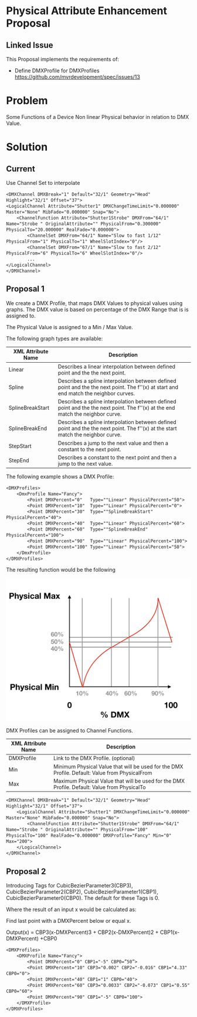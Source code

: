 # Physical Attribute Enhancement Proposal

## Linked Issue

This Proposal implements the requirements of:

- Define DMXProfile for DMXProfiles https://github.com/mvrdevelopment/spec/issues/13

# Problem

Some Functions of a Device Non linear Physical behavior in relation to DMX Value.

# Solution

## Current

Use Channel Set to interpolate

```
<DMXChannel DMXBreak="1" Default="32/1" Geometry="Head" Highlight="32/1" Offset="37">
<LogicalChannel Attribute="Shutter1" DMXChangeTimeLimit="0.000000" Master="None" MibFade="0.000000" Snap="No">
    <ChannelFunction Attribute="Shutter1Strobe" DMXFrom="64/1" Name="Strobe " OriginalAttribute="" PhysicalFrom="0.300000" PhysicalTo="20.000000" RealFade="0.000000">
        <ChannelSet DMXFrom="64/1" Name="Slow to fast 1/12" PhysicalFrom="1" PhysicalTo="1" WheelSlotIndex="0"/>
        <ChannelSet DMXFrom="67/1" Name="Slow to fast 2/12" PhysicalFrom="6" PhysicalTo="6" WheelSlotIndex="0"/>
        ...
</LogicalChannel>
</DMXChannel>
```


## Proposal 1

We create a DMX Profile, that maps DMX Values to physical values using graphs. The DMX value is based on percentage of the DMX Range that is is assigned to.

The Physical Value is assigned to a Min / Max Value.

The following graph types are available:

| XML Attribute Name | Description                                                                                                                         |                                                                                                                                  
| ------------------ | -------------------------------------------------------------------------------------------------------------------------------------------- | 
| Linear             | Describes a linear interpolation between defined point and the the next point.                                                               |     
| Spline             | Describes a spline interpolation between defined point and the the next point. The f''(x) at start and end match the neighbor curves.        |         
| SplineBreakStart   | Describes a spline interpolation between defined point and the the next point. The f''(x) at the end match the neighbor curve.               |         
| SplineBreakEnd     | Describes a spline interpolation between defined point and the the next point. The f''(x) at the start match the neighbor curve.             | 
| StepStart          | Describes a jump to the next value and then a constant to the next point.                                                                    |         
| StepEnd            | Describes a constant to the next point and then a jump to the next value.                                                                    |         


The following example shows a DMX Profile:

```
<DMXProfiles>
    <DmxProfile Name="Fancy">
        <Point DMXPercent="0"   Type=""Linear" PhysicalPercent="50">
        <Point DMXPercent="10"  Type=""Linear" PhysicalPercent="0">
        <Point DMXPercent="30"  Type=""SplineBreakStart" PhysicalPercent="40">
        <Point DMXPercent="40"  Type=""Linear" PhysicalPercent="60">
        <Point DMXPercent="60"  Type=""SplineBreakEnd" PhysicalPercent="100">
        <Point DMXPercent="90"  Type=""Linear" PhysicalPercent="100">
        <Point DMXPercent="100" Type=""Linear" PhysicalPercent="50">
    </DmxProfile>
</DMXProfiles>
```

The resulting function would be the following

![Timing](graph.png)

DMX Profiles can be assigned to Channel Functions.

| XML Attribute Name | Description                                                                                       |                                                                                                                                  
| ------------------ | ------------------------------------------------------------------------------------------------- | 
| DMXProfile         | Link to the DMX Profile. (optional)                                                               |  
| Min                | Minimum Physical Value that will be used for the DMX Profile. Default: Value from PhysicalFrom    |  
| Max                | Maximum Physical Value that will be used for the DMX Profile. Default: Value from PhysicalTo      |  

```
<DMXChannel DMXBreak="1" Default="32/1" Geometry="Head" Highlight="32/1" Offset="37">
    <LogicalChannel Attribute="Shutter1" DMXChangeTimeLimit="0.000000" Master="None" MibFade="0.000000" Snap="No">
        <ChannelFunction Attribute="Shutter1Strobe" DMXFrom="64/1" Name="Strobe " OriginalAttribute="" PhysicalFrom="100" PhysicalTo="100" RealFade="0.000000" DMXProfile="Fancy" Min="0" Max="200">
    </LogicalChannel>
</DMXChannel>
```

## Proposal 2

Introducing Tags for CubicBezierParameter3(CBP3), CubicBezierParameter2(CBP2), CubicBezierParameter1(CBP1), CubicBezierParameter0(CBP0). The default for these Tags is 0. 

Where the result of an input x would be calculated as: 

Find last point with a DMXPercent below or equal x. 

Output(x) = CBP3(x-DMXPercent)3 + CBP2(x-DMXPercent)2 + CBP1(x-DMXPercent) +CBP0

```
<DMXProfiles>
    <DMXProfile Name="Fancy">
        <Point DMXPercent="0" CBP1="-5" CBP0=”50”>
        <Point DMXPercent="10" CBP3="0.002" CBP2="-0.016" CBP1="4.33" CBP0="0">
        <Point DMXPercent="40" CBP1="1" CBP0="40">
        <Point DMXPercent="60" CBP3="0.0033" CBP2="-0.073" CBP1="0.55" CBP0="60">
        <Point DMXPercent="90" CBP1="-5" CBP0="100">
    </DMXProfile>
</DMXProfiles>

```

